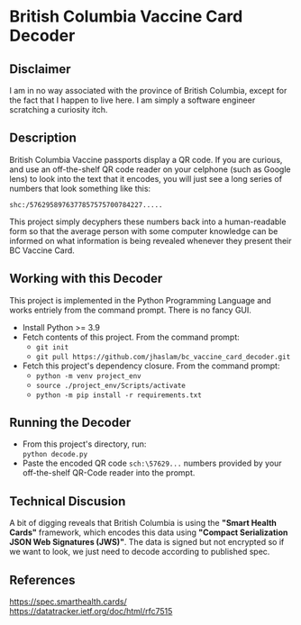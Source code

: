 # British Columbia Vaccine Card Decoder

## Disclaimer
I am in no way associated with the province of British Columbia, except
for the fact that I happen to live here. I am simply a software engineer
scratching a curiosity itch.

## Description
British Columbia Vaccine passports display a QR code.
If you are curious, and use an off-the-shelf QR code reader on your celphone
(such as Google lens) to look into the text that it encodes, you will just
see a long series of numbers that look something like this:

```
shc:/5762958976377857575700784227.....
```

This project simply decyphers these numbers back into a human-readable form 
so that the average person with some computer knowledge can be informed on 
what information is being revealed whenever they present their BC Vaccine Card.

## Working with this Decoder
This project is implemented in the Python Programming Language and works 
entriely from the command prompt. There is no fancy GUI.

- Install Python >= 3.9
- Fetch contents of this project. From the command prompt:
  - `git init`
  - `git pull https://github.com/jhaslam/bc_vaccine_card_decoder.git`
- Fetch this project's dependency closure. From the command prompt:
  - `python -m venv project_env`
  - `source ./project_env/Scripts/activate`
  - `python -m pip install -r requirements.txt` 

## Running the Decoder
- From this project's directory, run:  
  `python decode.py`
- Paste the encoded QR code ```sch:\57629...``` numbers provided by your
  off-the-shelf QR-Code reader into the prompt.

## Technical Discusion
A bit of digging reveals that British Columbia is using the **"Smart Health 
Cards"** framework, which encodes this data using **"Compact Serialization JSON 
Web Signatures (JWS)"**. The data is signed but not encrypted so if we want to 
look, we just need to decode according to published spec.

## References
https://spec.smarthealth.cards/  
https://datatracker.ietf.org/doc/html/rfc7515



